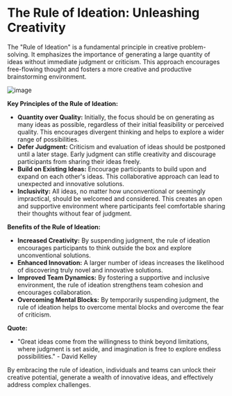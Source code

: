 # The Rule of Ideation: Unleashing Creativity

The "Rule of Ideation" is a fundamental principle in creative problem-solving. It emphasizes the importance of generating a large quantity of ideas without immediate judgment or criticism. This approach encourages free-flowing thought and fosters a more creative and productive brainstorming environment.

![image](https://github.com/user-attachments/assets/4ffd34ea-dcf5-42f7-bf74-f437f8e5629c)

**Key Principles of the Rule of Ideation:**

* **Quantity over Quality:** Initially, the focus should be on generating as many ideas as possible, regardless of their initial feasibility or perceived quality. This encourages divergent thinking and helps to explore a wider range of possibilities.
* **Defer Judgment:** Criticism and evaluation of ideas should be postponed until a later stage. Early judgment can stifle creativity and discourage participants from sharing their ideas freely.
* **Build on Existing Ideas:** Encourage participants to build upon and expand on each other's ideas. This collaborative approach can lead to unexpected and innovative solutions.
* **Inclusivity:** All ideas, no matter how unconventional or seemingly impractical, should be welcomed and considered. This creates an open and supportive environment where participants feel comfortable sharing their thoughts without fear of judgment.

**Benefits of the Rule of Ideation:**

* **Increased Creativity:** By suspending judgment, the rule of ideation encourages participants to think outside the box and explore unconventional solutions.
* **Enhanced Innovation:** A larger number of ideas increases the likelihood of discovering truly novel and innovative solutions.
* **Improved Team Dynamics:** By fostering a supportive and inclusive environment, the rule of ideation strengthens team cohesion and encourages collaboration.
* **Overcoming Mental Blocks:** By temporarily suspending judgment, the rule of ideation helps to overcome mental blocks and overcome the fear of criticism.

**Quote:**

* "Great ideas come from the willingness to think beyond limitations, where judgment is set aside, and imagination is free to explore endless possibilities." - David Kelley

By embracing the rule of ideation, individuals and teams can unlock their creative potential, generate a wealth of innovative ideas, and effectively address complex challenges.
